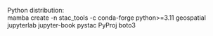 Python distribution: <br>
  mamba create -n stac_tools -c conda-forge python>=3.11 geospatial jupyterlab jupyter-book pystac PyProj boto3
